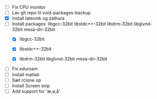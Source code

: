 - [ ] Fix CPU monitor
 - [ ] Lav git repo til void-packages-backup
 - [x] install latexmk og zathura
 - [ ] Install packages: libgcc-32bit libstdc++-32bit libdrm-32bit libglvnd-32bit mesa-dri-32bit 
	 - [x] libgcc-32bit
	 - [x] libstdc++-32bit
	 - [x] libdrm-32bit libglvnd-32bit mesa-dri-32bit


- [ ] Fix eduroam
- [ ] Install matlab
- [ ] Sæt rclone op
- [ ] Install Screen snip
- [ ] Add support for 'æ,ø,å'
